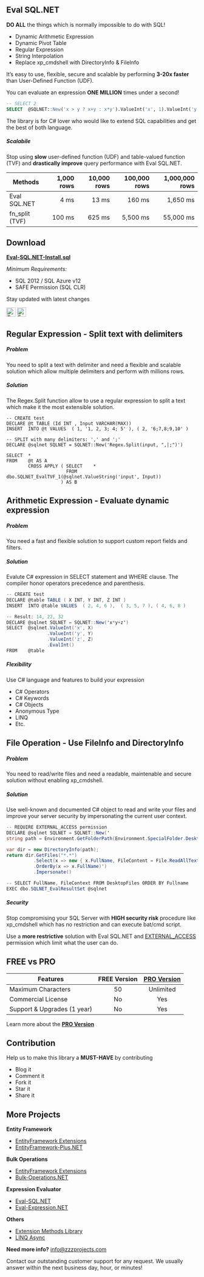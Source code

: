 ## Eval SQL.NET
**DO ALL** the things which is normally impossible to do with SQL!
- Dynamic Arithmetic Expression
- Dynamic Pivot Table
- Regular Expression
- String Interpolation
- Replace xp_cmdshell with DirectoryInfo & FileInfo

It’s easy to use, flexible, secure and scalable by performing **3-20x faster** than User-Defined Function (UDF).

You can evaluate an expression **ONE MILLION** times under a second!

```sql
-- SELECT 2
SELECT  @SQLNET::New('x > y ? x+y : x*y').ValueInt('x', 1).ValueInt('y', 2).EvalInt()
```

The library is for C# lover who would like to extend SQL capabilities and get the best of both language.

##### Scalabile
Stop using **slow** user-defined function (UDF) and table-valued function (TVF) and **drastically improve** query performance with Eval SQL.NET.

| Methods | 1,000 rows | 10,000 rows | 100,000 rows | 1,000,000 rows |
| -------- | ---: | ---: | ---: | ---: |
|Eval SQL.NET | 4 ms | 13 ms | 160 ms | 1,650 ms |
|fn_split (TVF) | 100 ms | 625 ms | 5,500 ms | 55,000 ms |

## Download
**[Eval-SQL.NET-Install.sql](https://github.com/zzzprojects/Eval-SQL.NET/releases)**

_Minimum Requirements:_
- SQL 2012 / SQL Azure v12
- SAFE Permission (SQL CLR)

Stay updated with latest changes

<a href="https://twitter.com/zzzprojects" target="_blank"><img src="http://www.zzzprojects.com/images/twitter_follow.png" alt="Twitter Follow" height="24" /></a>
<a href="https://www.facebook.com/zzzprojects/" target="_blank"><img src="http://www.zzzprojects.com/images/facebook_like.png" alt="Facebook Like" height="24" /></a>

## Regular Expression - Split text with delimiters

##### Problem
You need to split a text with delimiter and need a flexible and scalable solution which allow multiple delimiters and perform with millions rows.

##### Solution
The Regex.Split function allow to use a regular expression to split a text which make it the most extensible solution.

```
-- CREATE test
DECLARE @t TABLE (Id INT , Input VARCHAR(MAX))
INSERT  INTO @t VALUES  ( 1, '1, 2, 3; 4; 5' ), ( 2, '6;7,8;9,10' )

-- SPLIT with many delimiters: ',' and ';'
DECLARE @sqlnet SQLNET = SQLNET::New('Regex.Split(input, ",|;")')

SELECT  *
FROM    @t AS A
        CROSS APPLY ( SELECT    *
                      FROM      dbo.SQLNET_EvalTVF_1(@sqlnet.ValueString('input', Input))
                    ) AS B
```



## Arithmetic Expression - Evaluate dynamic expression

##### Problem
You need a fast and flexible solution to support custom report fields and filters.

##### Solution
Evalute C# expression in SELECT statement and WHERE clause. The compiler honor operators precedence and parenthesis.

```csharp
-- CREATE test
DECLARE @table TABLE ( X INT, Y INT, Z INT )
INSERT  INTO @table VALUES  ( 2, 4, 6 ),  ( 3, 5, 7 ), ( 4, 6, 8 )

-- Result: 14, 22, 32
DECLARE @sqlnet SQLNET = SQLNET::New('x*y+z')
SELECT  @sqlnet.ValueInt('x', X)
               .ValueInt('y', Y)
               .ValueInt('z', Z)
               .EvalInt()
FROM    @table
```

##### Flexibility
Use C# language and features to build your expression
- C# Operators
- C# Keywords
- C# Objects
- Anonymous Type
- LINQ
- Etc.

## File Operation - Use FileInfo and DirectoryInfo
##### Problem
You need to read/write files and need a readable, maintenable and secure solution without enabling xp_cmdshell.

##### Solution
Use well-known and documented C# object to read and write your files and improve your server security by impersonating the current user context.

```csharp
-- REQUIRE EXTERNAL_ACCESS permission
DECLARE @sqlnet SQLNET = SQLNET::New('
string path = Environment.GetFolderPath(Environment.SpecialFolder.Desktop);

var dir = new DirectoryInfo(path);
return dir.GetFiles("*.*")
          .Select(x => new { x.FullName, FileContent = File.ReadAllText(x.FullName) })
          .OrderBy(x => x.FullName)')
          .Impersonate()

-- SELECT FullName, FileContext FROM DesktopFiles ORDER BY Fullname
EXEC dbo.SQLNET_EvalResultSet @sqlnet
```

##### Security
Stop compromising your SQL Server with **HIGH security risk** procedure like xp_cmdshell which has no restriction and can execute bat/cmd script. 

Use a **more restrictive** solution with Eval SQL.NET and [EXTERNAL_ACCESS](https://msdn.microsoft.com/library/ms345101.aspx) permission which limit what the user can do.

## FREE vs PRO

Features | FREE Version | **[PRO Version](http://eval-sql.net/#pro)**
------------ | :-------------: | :-------------:
Maximum Characters | 50 | Unlimited
Commercial License | No | Yes
Support & Upgrades (1 year) | No | Yes

Learn more about the **[PRO Version](http://eval-sql.net/#pro)**

## Contribution

Help us to make this library a **MUST-HAVE** by contributing

 - Blog it
 - Comment it
 - Fork it
 - Star it
 - Share it

## More Projects

**Entity Framework**
- [EntityFramework Extensions](http://www.zzzprojects.com/products/dotnet-development/entity-framework-extensions/)
- [EntityFramework-Plus.NET](https://github.com/zzzprojects/EntityFramework-Plus)

**Bulk Operations**
- [EntityFramework Extensions](http://www.zzzprojects.com/products/dotnet-development/entity-framework-extensions/)
- [Bulk-Operations.NET](http://www.zzzprojects.com/products/dotnet-development/bulk-operations/)

**Expression Evaluator**
- [Eval-SQL.NET](https://github.com/zzzprojects/Eval-SQL.NET)
- [Eval-Expression.NET](https://github.com/zzzprojects/Eval-Expression.NET)

**Others**
- [Extension Methods Library](https://github.com/zzzprojects/Z.ExtensionMethods/)
- [LINQ Async](https://github.com/zzzprojects/Linq-AsyncExtensions)

**Need more info?** info@zzzprojects.com

Contact our outstanding customer support for any request. We usually answer within the next business day, hour, or minutes!

